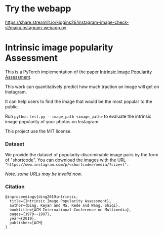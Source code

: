 # Try the webapp
https://share.streamlit.io/kiggins26/instagram-image-check-sl/main/instagram-webapp.py

# Intrinsic image popularity Assessment

This is a PyTorch implementation of the paper [Intrinsic Image Popularity Assessment](https://arxiv.org/abs/1907.01985).

This work can quantitatively predict how much traction an image will get on Instagram. 

It can help users to find the image that would be the most popular to the public.

Run ```python test.py --image_path <image_path>``` to evaluate the intrinsic image popularity of your photos on Instagram. 

<!-- This is the [Online Demo](https://iipa.ngrok2.xiaomiqiu.cn) (unstable). -->

This project use the MIT license.

### Dataset
We provide the dataset of popularity-discriminable image pairs by the form of "shortcode". You can download the images with the URL ```"https://www.instagram.com/p/<shortcode>/media/?size=l".``` 

*Note, some URLs may be invalid now.*

### Citation
```
@inproceedings{ding2019intrinsic,
  title={Intrinsic Image Popularity Assessment},
  author={Ding, Keyan and Ma, Kede and Wang, Shiqi},
  booktitle={ACM International Conference on Multimedia},
  pages={1979--1987},
  year={2019},
  publisher={ACM}
}
```
